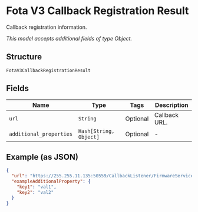 
# Fota V3 Callback Registration Result

Callback registration information.

*This model accepts additional fields of type Object.*

## Structure

`FotaV3CallbackRegistrationResult`

## Fields

| Name | Type | Tags | Description |
|  --- | --- | --- | --- |
| `url` | `String` | Optional | Callback URL. |
| `additional_properties` | `Hash[String, Object]` | Optional | - |

## Example (as JSON)

```json
{
  "url": "https://255.255.11.135:50559/CallbackListener/FirmwareServiceMessages.asmx",
  "exampleAdditionalProperty": {
    "key1": "val1",
    "key2": "val2"
  }
}
```

